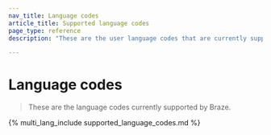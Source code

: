 ```yaml
---
nav_title: Language codes
article_title: Supported language codes
page_type: reference
description: "These are the user language codes that are currently supported by Braze." 

---
```


# Language codes

> These are the language codes currently supported by Braze.

{% multi_lang_include supported_language_codes.md %}

